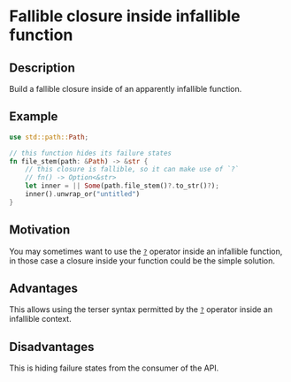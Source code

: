 # Fallible closure inside infallible function

## Description

Build a fallible closure inside of an apparently infallible function.

## Example

```rust
use std::path::Path;

// this function hides its failure states
fn file_stem(path: &Path) -> &str {
    // this closure is fallible, so it can make use of `?`
    // fn() -> Option<&str>
    let inner = || Some(path.file_stem()?.to_str()?);
    inner().unwrap_or("untitled")
}
```

## Motivation

You may sometimes want to use the [`?`] operator inside an infallible function,
in those case a closure inside your function could be the simple solution.

## Advantages

This allows using the terser syntax permitted by the [`?`] operator inside an
infallible context.

## Disadvantages

This is hiding failure states from the consumer of the API.

[`?`]: https://doc.rust-lang.org/reference/expressions/operator-expr.html#the-question-mark-operator
